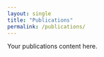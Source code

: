 ```yaml
---
layout: single
title: "Publications"
permalink: /publications/
---
```


Your publications content here.
